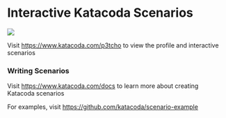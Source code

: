 # Interactive Katacoda Scenarios

[![](http://shields.katacoda.com/katacoda/p3tcho/count.svg)](https://www.katacoda.com/p3tcho "Get your profile on Katacoda.com")

Visit https://www.katacoda.com/p3tcho to view the profile and interactive scenarios

### Writing Scenarios
Visit https://www.katacoda.com/docs to learn more about creating Katacoda scenarios

For examples, visit https://github.com/katacoda/scenario-example
